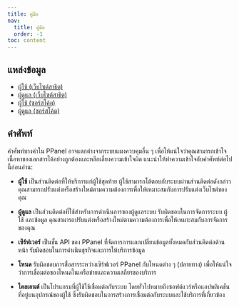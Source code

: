 ```yaml
---
title: คู่มือ
nav:
  title: คู่มือ
  order: -1
toc: content
---
```


## แหล่งข้อมูล

- [ผู้ใช้ (เว็บไซต์สาธิต)](https://user.ppanel.dev)
- [ผู้ดูแล (เว็บไซต์สาธิต)](https://admin.ppanel.dev)
- [ผู้ใช้ (ซอร์สโค้ด)](https://github.com/perfect-panel/ppanel-web/tree/main/apps/user)
- [ผู้ดูแล (ซอร์สโค้ด)](https://github.com/perfect-panel/ppanel-web/tree/main/apps/admin)

## คำศัพท์

คำศัพท์บางคำใน PPanel อาจแตกต่างจากระบบแผงควบคุมอื่น ๆ เพื่อให้แน่ใจว่าคุณสามารถเข้าใจเนื้อหาของเอกสารได้อย่างถูกต้องและหลีกเลี่ยงความเข้าใจผิด แนะนำให้ทำความเข้าใจกับคำศัพท์ต่อไปนี้ก่อนอ่าน:

- **ผู้ใช้**
  เป็นส่วนติดต่อที่ให้บริการแก่ผู้ใช้สุดท้าย ผู้ใช้สามารถโต้ตอบกับระบบผ่านส่วนติดต่อดังกล่าว คุณสามารถปรับแต่งหรือสร้างใหม่ตามความต้องการเพื่อให้เหมาะสมกับการปรับแต่งเว็บไซต์ของคุณ

- **ผู้ดูแล**
  เป็นส่วนติดต่อที่ใช้สำหรับการดำเนินการของผู้ดูแลระบบ รับผิดชอบในการจัดการระบบ ผู้ใช้ และข้อมูล คุณสามารถปรับแต่งหรือสร้างใหม่ตามความต้องการเพื่อให้เหมาะสมกับการจัดการของคุณ

- **เซิร์ฟเวอร์**
  เป็นชั้น API ของ PPanel ที่จัดการการแลกเปลี่ยนข้อมูลทั้งหมดกับส่วนติดต่อด้านหน้า รับผิดชอบในการดำเนินธุรกิจและการให้บริการข้อมูล

- **โหนด**
  รับผิดชอบการสื่อสารระหว่างเซิร์ฟเวอร์ PPanel กับโหนดต่าง ๆ (ปลายทาง) เพื่อให้แน่ใจว่าการเชื่อมต่อของโหนดในเครือข่ายและความเสถียรของบริการ

- **ไคลเอนต์**
  เป็นโปรแกรมที่ผู้ใช้ใช้เชื่อมต่อกับระบบ โดยทั่วไปหมายถึงซอฟต์แวร์หรือแอปพลิเคชันที่อยู่บนอุปกรณ์ของผู้ใช้ ซึ่งรับผิดชอบในการสร้างการเชื่อมต่อกับระบบและใช้บริการที่เกี่ยวข้อง

